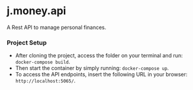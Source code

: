 # j.money.api
A Rest API to manage personal finances.

### Project Setup
- After cloning the project, access the folder on your terminal and run: `docker-compose build`.
- Then start the container by simply running: `docker-compose up`.
- To access the API endpoints, insert the following URL in your browser: `http://localhost:5065/`.
